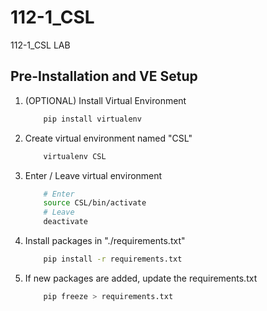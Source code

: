 # 112-1_CSL

112-1_CSL LAB

## Pre-Installation and VE Setup

1. (OPTIONAL) Install Virtual Environment

    ```bash
        pip install virtualenv 
    ```

2. Create virtual environment named "CSL"

    ```bash
        virtualenv CSL
    ```

3. Enter / Leave virtual environment

    ```bash
        # Enter
        source CSL/bin/activate
        # Leave
        deactivate
    ```

4. Install packages in "./requirements.txt"

    ```bash
        pip install -r requirements.txt
    ```

5. If new packages are added, update the requirements.txt

    ```bash
        pip freeze > requirements.txt
    ```

